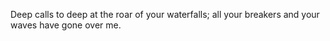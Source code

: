 Deep calls to deep at the roar of your waterfalls; all your breakers and your waves have gone over me.
